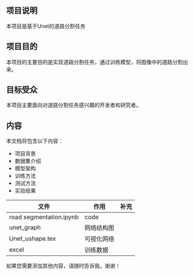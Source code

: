 ## 项目说明

本项目是基于Unet的道路分割任务

## 项目目的

本项目的主要目的是实现道路分割任务，通过训练模型，将图像中的道路分割出来。

## 目标受众

本项目主要面向对道路分割任务感兴趣的开发者和研究者。

## 内容

本文档将包含以下内容：

- 项目背景
- 数据集介绍
- 模型架构
- 训练方法
- 测试方法
- 实验结果

|文件|作用|补充|
|--|--|--|
|road segmentation.ipynb|code||
|unet_graph|网络结构图||
|Unet_ushape.tex|可视化网络||
|excel |训练数据||


如果您需要添加其他内容，请随时告诉我。谢谢！